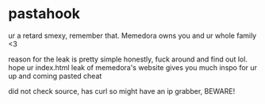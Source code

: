 # pastahook
ur a retard smexy, remember that. Memedora owns you and ur whole family &lt;3

reason for the leak is pretty simple honestly, fuck around and find out lol. hope ur index.html leak of memedora's website gives you much inspo for ur up and coming pasted cheat

did not check source, has curl so might have an ip grabber, BEWARE!
